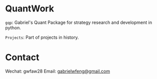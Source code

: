 # QuantWork


`gqp`: Gabriel's Quant Package for strategy research and development in python.

`Projects`: Part of projects in history.



# Contact
Wechat: gwfaw28
Email: gabrielwfeng@gmail.com

